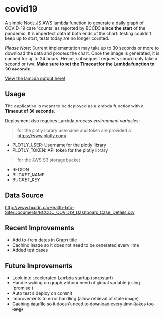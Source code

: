 

# covid19

A simple Node.JS AWS lambda function to generate a daily graph of COVID-19 case
'counts' as reported by BCCDC **since the start** of the pandemic. It is
imperfect data at both ends of the chart: testing couldn't keep up to start,
tests today are no longer counted.

*Please Note*: Current implementation may take up to 30 seconds or more to
download the data and process the chart. Once the image is generated, it is
cached for up to 24 hours. Hence, subsequent requests should only take a
second or two. **Make sure to set the Timeout for the Lambda function to 
30 seconds**.

[View the lambda output here!](https://ycqzewcijzia2y6b22r7jihlca0qojcq.lambda-url.us-east-1.on.aws/)


## Usage

The application is meant to be deployed as a lambda function with a **Timeout
of 30 seconds**.

Deployment also requires Lambda *process environment variables*: 

 > for the plotly library 
    username and token are provided at https://www.plotly.com/
 * PLOTLY_USER: Username for the plotly library
 * PLOTLY_TOKEN: API token for the plotly library

> for the AWS S3 storage bucket

 * REGION
 * BUCKET_NAME
 * BUCKET_KEY



## Data Source

http://www.bccdc.ca/Health-Info-Site/Documents/BCCDC_COVID19_Dashboard_Case_Details.csv

## Recent Improvements
 * Add to-from dates in Graph title
 * Caching image so it does not need to be generated every time
 * Added test cases

## Future Improvements

 * Look into accelerated Lambda startup (snapstart)
 * Handle waiting on graph without need of global variable (using 'promise') 
 * Auto test & deploy on commit
 * Improvements to error handling (allow retrieval of stale image)
 * ~~Caching datafile so it doesn't need to download every time (takes too long)~~
